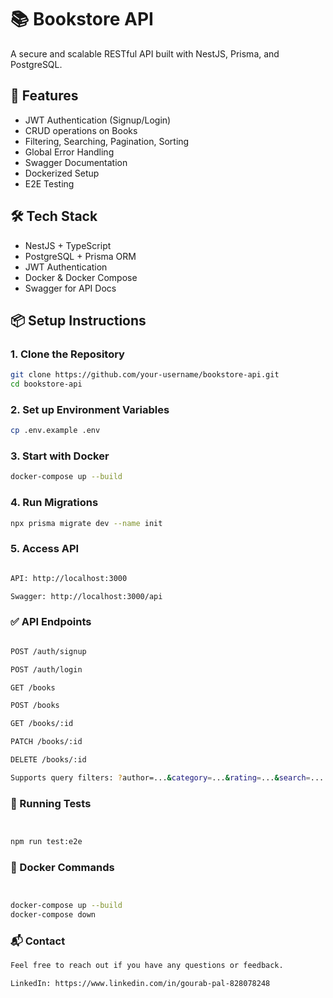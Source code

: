 # 📚 Bookstore API

A secure and scalable RESTful API built with NestJS, Prisma, and PostgreSQL.

## 🚀 Features

- JWT Authentication (Signup/Login)
- CRUD operations on Books
- Filtering, Searching, Pagination, Sorting
- Global Error Handling
- Swagger Documentation
- Dockerized Setup
- E2E Testing

## 🛠 Tech Stack

- NestJS + TypeScript
- PostgreSQL + Prisma ORM
- JWT Authentication
- Docker & Docker Compose
- Swagger for API Docs

## 📦 Setup Instructions

### 1. Clone the Repository

```bash
git clone https://github.com/your-username/bookstore-api.git
cd bookstore-api
```

### 2. Set up Environment Variables
```bash
cp .env.example .env
```
### 3. Start with Docker

```bash
docker-compose up --build
```

### 4. Run Migrations

```bash
npx prisma migrate dev --name init
```
### 5. Access API

```bash

API: http://localhost:3000

Swagger: http://localhost:3000/api
```

### ✅ API Endpoints
```bash

POST /auth/signup

POST /auth/login

GET /books

POST /books

GET /books/:id

PATCH /books/:id

DELETE /books/:id

Supports query filters: ?author=...&category=...&rating=...&search=...
```
### 🧪 Running Tests
```bash


npm run test:e2e
```
### 🐳 Docker Commands
```bash


docker-compose up --build
docker-compose down
```

### 📬 Contact

```bash
Feel free to reach out if you have any questions or feedback.

LinkedIn: https://www.linkedin.com/in/gourab-pal-828078248

```
